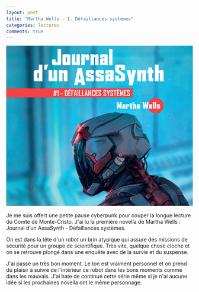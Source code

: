 ```yaml
---
layout: post
title: "Martha Wells - 1. Défaillances systèmes"
categories: lectures
comments: true
---
```


![Journal d’un AssaSynth](https://github.com/homeostasie/bouquins/raw/master/_pics/lv/wells_martha/1-journal-assasynth.png)

Je me suis offert une petite pause cyberpunk pour couper la longue lecture du Comte de Monte-Cristo. J'ai lu la première novella de Martha Wells : Journal d’un AssaSynth - Défaillances systèmes. 

On est dans la tête d'un robot un brin atypique qui assure des missions de sécurité pour un groupe de scientifique. Très vite, quelque chose cloche et on se retrouve plongé dans une enquête avec de la survie et du suspense. 

J'ai passé un très bon moment. Le ton est vraiment personnel et on prend du plaisir à suivre de l'intérieur ce robot dans les bons moments comme dans les mauvais. J'ai hate de continué cette série même si je n'ai aucune idée si les prochaines novella ont le même personnage. 




